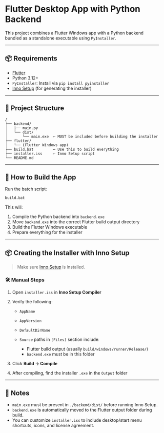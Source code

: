 
# Flutter Desktop App with Python Backend

This project combines a Flutter Windows app with a Python backend bundled as a standalone executable using `PyInstaller`.

---

## 📦 Requirements

- [Flutter](https://docs.flutter.dev/get-started/install)
- Python 3.12+
- `PyInstaller`: Install via `pip install pyinstaller`
- [Inno Setup](https://jrsoftware.org/isdl.php) (for generating the installer)

---

## 📁 Project Structure

```
/
├── backend/
│   ├── main.py
│   └── dist/
│       └── main.exe  ← MUST be included before building the installer
├── flutter/
│   └── (Flutter Windows app)
├── build.bat         ← Use this to build everything
├── installer.iss     ← Inno Setup script
└── README.md

````

---

## 🚀 How to Build the App

Run the batch script:

```bat
build.bat
````

This will:

1. Compile the Python backend into `backend.exe`
2. Move `backend.exe` into the correct Flutter build output directory
3. Build the Flutter Windows executable
4. Prepare everything for the installer

---

## 📦 Creating the Installer with Inno Setup

> Make sure [Inno Setup](https://jrsoftware.org/isdl.php) is installed.

### 🛠 Manual Steps

1. Open `installer.iss` in **Inno Setup Compiler**
2. Verify the following:

   * `AppName`
   * `AppVersion`
   * `DefaultDirName`
   * `Source` paths in `[Files]` section include:

     * Flutter build output (usually `build/windows/runner/Release/`)
     * `backend.exe` must be in this folder
3. Click **Build → Compile**
4. After compiling, find the installer `.exe` in the `Output` folder

---

## 📎 Notes

* `main.exe` must be present in `./backend/dist/` before running Inno Setup.
* `backend.exe` is automatically moved to the Flutter output folder during build.
* You can customize `installer.iss` to include desktop/start menu shortcuts, icons, and license agreement.

